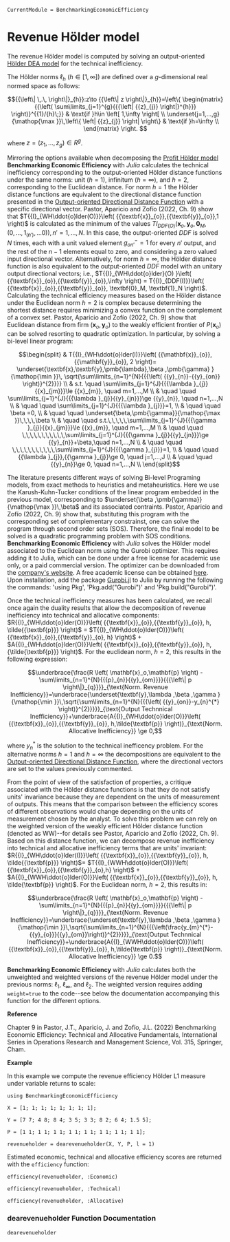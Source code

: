 ```@meta
CurrentModule = BenchmarkingEconomicEfficiency
```

# Revenue Hölder model

The revenue Hölder model is computed by solving an output-oriented [Hölder DEA model](https://javierbarbero.github.io/DataEnvelopmentAnalysis.jl/stable/technical/holder/) for the technical inefficiency.

The Hölder norms ${{\ell }_{h}}$ ($h\in \left[ 1,\infty  \right]$) are defined over a $g$-dimensional real normed space as follows:

```math
{{\left\| \,.\, \right\|}_{h}}:z\to {{\left\| z \right\|}_{h}}=\left\{ \begin{matrix}
{{\left( \sum\limits_{j=1}^{g}{{{\left| {{z}_{j}} \right|}^{h}}} \right)}^{{1}/{h}\;}} & \text{if }h\in \left[ 1,\infty  \right[  \\ 
\underset{j=1,...,g}{\mathop{\max }}\,\left\{ \left| {{z}_{j}} \right| \right\} & \text{if }h=\infty   \\
\end{matrix} \right. 	
```

where $z=\left( {{z}_{1}},...,{{z}_{g}} \right)\in {{R}^{g}}$. 

Mirroring the options available when decomposing the [Profit Hölder model](@ref) **Benchmarking Economic Efficiency** with *Julia* calculates the technical inefficiency corresponding to the output-oriented Hölder distance functions under the same norms: unit ($h=1$), infinitum ($h=\infty$), and $h=2$, corresponding to the Euclidean distance. For norm $h=1$ the Hölder distance functions are equivalent to the directional distance function presented in the [Output-oriented Directional Distance Function](https://javierbarbero.github.io/DataEnvelopmentAnalysis.jl/stable/technical/directional/) with  a specific directional vector. Pastor, Aparicio and Zofío (2022, Ch. 9) show that $T{{I}_{WH\ddot{o}lder(O)}}\left( {{\textbf{x}}_{o}},{{\textbf{y}}_{o}},1 \right)$ is calculated as the minimum of the values $T{{I}_{DDF(O)}}\left( {{\textbf{x}}_{o}},{{\textbf{y}}_{o}}, \textbf{0}_M, \left( 0,...,{{1}_{\left( {{n}'} \right)}},...0 \right) \right), {n}'=1,...,N$. In this case, the output-oriented $DDF$ is solved $N$ times, each with a unit valued element $g^-_{on'}=1$ for every $n'$ output, and the rest of the $n-1$ elements equal to zero, and considering a zero valued input directional vector. Alternatively, for norm $h=\infty$, the Hölder distance function is also equivalent to the output-oriented *DDF* model with an unitary  output directional vectors; i.e., $T{{I}_{WH\ddot{o}lder}(O) }\left( {{\textbf{x}}_{o}},{{\textbf{y}}_{o}},\infty \right) = T{{I}_{DDF(I)}}\left( {{\textbf{x}}_{o}},{{\textbf{y}}_{o}}, \textbf{0}_M, \textbf{1}_N \right)$. Calculating the technical efficiency measures based on the Hölder distance under the Euclidean norm $h=2$ is complex because determining the shortest distance requires minimizing a convex function on the complement of a convex set. Pastor, Aparicio and Zofío (2022, Ch. 9) show that Euclidean distance from firm $({{\textbf{x}}_{o}},{{\textbf{y}}_{o}})$ to the weakly efficient frontier of $P\left( {{\textbf{x}}_{o}} \right)$ can be solved resorting to quadratic optimization. In particular, by solving a bi-level linear program:

```math
\begin{split}
& T{{I}_{WH\ddot{o}lder(I)}}\left( {{\mathbf{x}}_{o}},{{\mathbf{y}}_{o}}, 2 \right)= \underset{\textbf{x},\textbf{y},\pmb{\lambda},\beta ,\pmb{\gamma} }{\mathop{\min }}\, \sqrt{\sum\limits_{n=1}^{N}{{{\left( {{y}_{n}}-{{y}_{on}} \right)}^{2}}}}  \\
	& s.t. \quad \sum\limits_{j=1}^{J}{{{\lambda }_{j}}{{x}_{jm}}}\le {{x}_{m}}, \quad  m=1,...,M  \\
	&  \quad \quad \sum\limits_{j=1}^{J}{{{\lambda }_{j}}{{y}_{jn}}}\ge {{y}_{n}}, \quad  n=1,...,N  \\
	& \quad \quad  \sum\limits_{j=1}^{J}{{{\lambda }_{j}}}=1,   \\
	& \quad \quad \beta =0, \\
	& \quad \quad \underset{\beta,\pmb{\gamma}}{\mathop{\max }}\,\,\,\,\beta    \\
	& \quad \quad s.t.\,\,\,\,\,\sum\limits_{j=1}^{J}{{{\gamma }_{j}}{{x}_{jm}}}\le {{x}_{m}}, \quad m=1,...,M  \\
	& \quad \quad \,\,\,\,\,\,\,\,\,\,\,\sum\limits_{j=1}^{J}{{{\gamma }_{j}}{{y}_{jn}}}\ge {{y}_{n}}+\beta,\quad  n=1,...,N  \\
	& \quad \quad \,\,\,\,\,\,\,\,\,\,\,\sum\limits_{j=1}^{J}{{{\gamma }_{j}}}=1, \\
	& \quad \quad {{\lambda }_{j}},{{\gamma }_{j}}\ge 0, \quad j=1,...,J  \\
	& \quad \quad {{y}_{n}}\ge 0, \quad n=1,...,N  \\
\end{split}
```
The literature presents different ways of solving Bi-level Programing models, from exact methods to heuristics and metaheuristics. Here we use the Karush-Kuhn-Tucker conditions of the linear program embedded in the previous model, corresponding to $\underset{\beta ,\pmb{\gamma}}{\mathop{\max }}\,\beta$ and its associated contraints. Pastor, Aparicio and Zofío (2022, Ch. 9) show that, substituting this program with the corresponding set of complementary constrainst, one can solve the program through second order sets (SOS). Therefore, the final model to be solved is a quadratic programming problem with SOS conditions. **Benchmarking Economic Efficiency** with *Julia* solves the Hölder  model associated to the Euclidean norm using the Gurobi optimizer. This requires adding it to Julia, which can be done under a free license for academic use only, or a paid commercial version. The optimizer can be downloaded from the [company's website](https://www.gurobi.com/). A free academic license can be obtained [here](https://www.gurobi.com/downloads/end-user-license-agreement-academic/). Upon installation, add the package [Gurobi.jl](https://github.com/jump-dev/Gurobi.jl) to Julia by running the following the commands: 'using Pkg', 'Pkg.add("Gurobi")' and 'Pkg.build("Gurobi")'.    

Once the technical inefficiency measures has been calculated, we recall once again the duality results that allow the decomposition of revenue inefficiency into technical and allocative components: $R{{I}_{WH\ddot{o}lder(O)}}\left( {{\textbf{x}}_{o}},{{\textbf{y}}_{o}}, h, \tilde{{\textbf{p}}} \right)$ = $T{{I}_{WH\ddot{o}lder(O)}}\left( {{\textbf{x}}_{o}},{{\textbf{y}}_{o}, h} \right)$ + $A{{I}_{WH\ddot{o}lder(O)}}\left( {{\textbf{x}}_{o}},{{\textbf{y}}_{o}}, h, {\tilde{\textbf{p}}} \right)$. For the euclidean norm, $h=2$, this results in the following expression: 

```math
\underbrace{\frac{R \left( \mathbf{x}_o,\mathbf{p} \right) - \sum\limits_{n=1}^{N}{{{p}_{n}}{{y}_{om}}}}{{{\left\| p \right\|}_{q}}}}_{\text{Norm. Revenue Inefficiency}}=\underbrace{\underset{\textbf{y},\lambda ,\beta ,\gamma }{\mathop{\min }}\,\sqrt{\sum\limits_{n=1}^{N}{{{\left( {{y}_{on}}-y_{n}^{*} \right)}^{2}}}}}_{\text{Output Technnical Inefficiency}}+\underbrace{A{{I}_{WH\ddot{o}lder(O)}}\left( {{\textbf{x}}_{o}},{{\textbf{y}}_{o}}, h,\tilde{\textbf{p}} \right)}_{\text{Norm. Allocative Inefficiency}} \ge 0,
```

where $y^{*}_{n}$ is the solution to the technical inefficency problem. For the alternative norms $h=1$ and $h=\infty$ the decompositions are equivalent to the [Output-oriented Directional Distance Function](https://javierbarbero.github.io/DataEnvelopmentAnalysis.jl/stable/technical/directional/), where the directional vectors are set to the values previously commented. 

From the point of view of the satisfaction of properties, a critique associated with the Hölder distance functions is that they do not satisfy units' invariance because they are dependent on the units of measurement of outputs. This means that the comparison between the efficiency scores of different observations would change depending on the units of measurement chosen by the analyst. To solve this problem we can rely on the weighted version of the weakly efficient Hölder distance function (denoted as WW)--for details see Pastor, Aparicio and Zofío (2022, Ch. 9). Based on this distance function, we can decompose revenue inefficiency into technical and allocative inefficiency terms that are units' invariant: $R{{I}_{WH\ddot{o}lder(I)}}\left( {{\textbf{x}}_{o}},{{\textbf{y}}_{o}}, h, \tilde{{\textbf{p}}} \right)$= $T{{I}_{WWH\ddot{o}lder(O)}}\left( {{\textbf{x}}_{o}},{{\textbf{y}}_{o},h} \right)$ + $A{{I}_{WWH\ddot{o}lder(O)}}\left( {{\textbf{x}}_{o}},{{\textbf{y}}_{o}}, h, \tilde{\textbf{p}} \right)$. For the Euclidean norm, $h=2$, this results in: 

```math
\underbrace{\frac{R \left( \mathbf{x}_o,\mathbf{p} \right) - \sum\limits_{n=1}^{N}{{{p}_{n}}{{y}_{om}}}}{{{\left\| p \right\|}_{q}}}}_{\text{Norm. Revenue Inefficiency}}=\underbrace{\underset{\textbf{y},\lambda ,\beta ,\gamma }{\mathop{\min }}\,\sqrt{\sum\limits_{n=1}^{N}{{{\left(\frac{y_{m}^{*}-{{y}_{o}}}{{y}_{om}}\right)}^{2}}}}}_{\text{Output Technnical Inefficiency}}+\underbrace{A{{I}_{WWH\ddot{o}lder(O)}}\left( {{\textbf{x}}_{o}},{{\textbf{y}}_{o}}, h,\tilde{\textbf{p}} \right)}_{\text{Norm. Allocative Inefficiency}} \ge 0.
```

**Benchmarking Economic Efficiency** with *Julia* calculates both the unweighted and weighted versions of the revenue Hölder model under the previous norms: ${{\ell }_{1}}$,  ${{\ell }_{\infty }}$, and ${{\ell }_{2}}$. The weighted version requires adding `weight=true` to the code--see below the documentation accompanying this function for the different options. 

**Reference**

Chapter 9 in Pastor, J.T., Aparicio, J. and Zofío, J.L. (2022) Benchmarking Economic Efficiency: Technical and Allocative Fundamentals, International Series in Operations Research and Management Science, Vol. 315,  Springer, Cham. 

**Example**


In this example we compute the revenue efficiency Hölder L1 measure under variable returns to scale:
```@example revenueholder
using BenchmarkingEconomicEfficiency

X = [1; 1; 1; 1; 1; 1; 1; 1];

Y = [7 7; 4 8; 8 4; 3 5; 3 3; 8 2; 6 4; 1.5 5];

P = [1 1; 1 1; 1 1; 1 1; 1 1; 1 1; 1 1; 1 1];

revenueholder = dearevenueholder(X, Y, P, l = 1)
```

Estimated economic, technical and allocative efficiency scores are returned with the `efficiency` function:
```@example revenueholder
efficiency(revenueholder, :Economic)
```

```@example revenueholder
efficiency(revenueholder, :Technical)
```

```@example revenueholder
efficiency(revenueholder, :Allocative)
```

### dearevenueholder Function Documentation

```@docs
dearevenueholder
```

